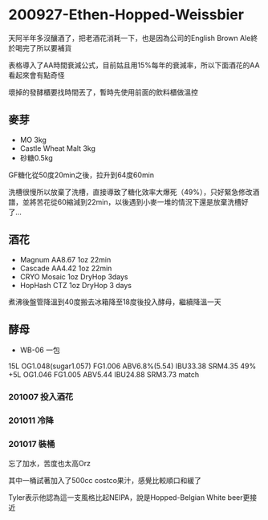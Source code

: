 # 200927-Ethen-Hopped-Weissbier

天阿半年多沒釀酒了，把老酒花消耗一下，也是因為公司的English Brown Ale終於喝完了所以要補貨

表格導入了AA時間衰減公式，目前姑且用15%每年的衰減率，所以下面酒花的AA看起來會有點奇怪

壞掉的發酵櫃要找時間丟了，暫時先使用前面的飲料櫃做溫控

## 麥芽
* MO 3kg
* Castle Wheat Malt 3kg
* 砂糖0.5kg

GF糖化從50度20min之後，拉升到64度60min

洗槽很慢所以放棄了洗槽，直接導致了糖化效率大爆死（49%），只好緊急修改酒譜，並將苦花從60縮減到22min，以後遇到小麥一堆的情況下還是放棄洗槽好了...

## 酒花
* Magnum AA8.67 1oz 22min
* Cascade AA4.42 1oz 22min
* CRYO Mosaic 1oz DryHop 3days
* HopHash CTZ 1oz DryHop 3 days

煮沸後盤管降溫到40度搬去冰箱降至18度後投入酵母，繼續降溫一天

## 酵母
* WB-06 一包

15L OG1.048(sugar1.057) FG1.006 ABV6.8%(5.54) IBU33.38 SRM4.35 49%
+5L OG1.046 FG1.005 ABV5.44 IBU24.88 SRM3.73 match

### 201007 投入酒花
### 201011 冷降
### 201017 裝桶

忘了加水，苦度也太高Orz

其中一桶試著加入了500cc costco果汁，感覺比較順口和緩了

Tyler表示他認為這一支風格比起NEIPA，說是Hopped-Belgian White beer更接近